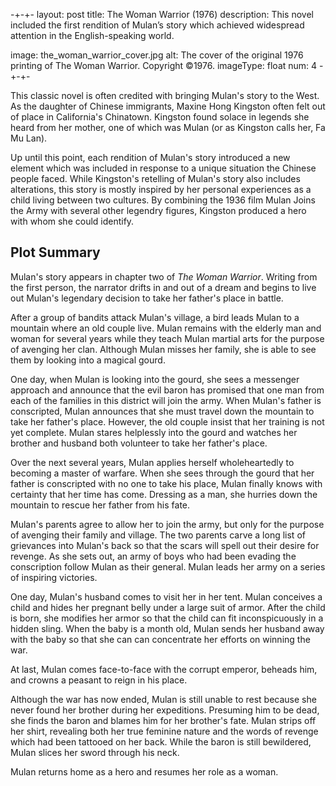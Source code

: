-+-+-
layout: post
title: The Woman Warrior (1976)
description: This novel included the first rendition of Mulan&rsquo;s story which achieved widespread attention in the English-speaking world.

image: the_woman_warrior_cover.jpg
alt: The cover of the original 1976 printing of The Woman Warrior. Copyright &copy;1976.
imageType: float
num: 4
-+-+-

This classic novel is often credited with bringing Mulan's story to the West. As the daughter of Chinese immigrants, Maxine Hong Kingston often felt out of place in California's Chinatown. Kingston found solace in legends she heard from her mother, one of which was Mulan (or as Kingston calls her, Fa Mu Lan).

Up until this point, each rendition of Mulan's story introduced a new element which was included in response to a unique situation the Chinese people faced. While Kingston's retelling of Mulan's story also includes alterations, this story is mostly inspired by her personal experiences as a child living between two cultures. By combining the 1936 film Mulan Joins the Army with several other legendry figures, Kingston produced a hero with whom she could identify.

<h2>Plot Summary</h2>

Mulan's story appears in chapter two of *The Woman Warrior*. Writing from the first person, the narrator drifts in and out of a dream and begins to live out Mulan's legendary decision to take her father's place in battle.

After a group of bandits attack Mulan's village, a bird leads Mulan to a mountain where an old couple live. Mulan remains with the elderly man and woman for several years while they teach Mulan martial arts for the purpose of avenging her clan. Although Mulan misses her family, she is able to see them by looking into a magical gourd.

One day, when Mulan is looking into the gourd, she sees a messenger approach and announce that the evil baron has promised that one man from each of the families in this district will join the army. When Mulan's father is conscripted, Mulan announces that she must travel down the mountain to take her father's place. However, the old couple insist that her training is not yet complete. Mulan stares helplessly into the gourd and watches her brother and husband both volunteer to take her father's place.

Over the next several years, Mulan applies herself wholeheartedly to becoming a master of warfare. When she sees through the gourd that her father is conscripted with no one to take his place, Mulan finally knows with certainty that her time has come. Dressing as a man, she hurries down the mountain to rescue her father from his fate.

Mulan's parents agree to allow her to join the army, but only for the purpose of avenging their family and village. The two parents carve a long list of grievances into Mulan's back so that the scars will spell out their desire for revenge. As she sets out, an army of boys who had been evading the conscription follow Mulan as their general. Mulan leads her army on a series of inspiring victories.

One day, Mulan's husband comes to visit her in her tent. Mulan conceives a child and hides her pregnant belly under a large suit of armor. After the child is born, she modifies her armor so that the child can fit inconspicuously in a hidden sling. When the baby is a month old, Mulan sends her husband away with the baby so that she can can concentrate her efforts on winning the war.

At last, Mulan comes face-to-face with the corrupt emperor, beheads him, and crowns a peasant to reign in his place.

Although the war has now ended, Mulan is still unable to rest because she never found her brother during her expeditions. Presuming him to be dead, she finds the baron and blames him for her brother's fate. Mulan strips off her shirt, revealing both her true feminine nature and the words of revenge which had been tattooed on her back. While the baron is still bewildered, Mulan slices her sword through his neck.

Mulan returns home as a hero and resumes her role as a woman.
